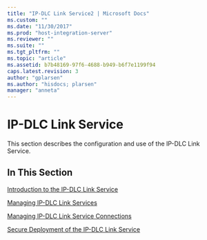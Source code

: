 ```yaml
---
title: "IP-DLC Link Service2 | Microsoft Docs"
ms.custom: ""
ms.date: "11/30/2017"
ms.prod: "host-integration-server"
ms.reviewer: ""
ms.suite: ""
ms.tgt_pltfrm: ""
ms.topic: "article"
ms.assetid: b7b48169-97f6-4688-b949-b6f7e1199f94
caps.latest.revision: 3
author: "gplarsen"
ms.author: "hisdocs; plarsen"
manager: "anneta"
---
```

# IP-DLC Link Service
This section describes the configuration and use of the IP-DLC Link Service.  
  
## In This Section  
 [Introduction to the IP-DLC Link Service](../core/introduction-to-the-ip-dlc-link-service1.md)  
  
 [Managing IP-DLC Link Services](../core/managing-ip-dlc-link-services2.md)  
  
 [Managing IP-DLC Link Service Connections](../core/managing-ip-dlc-link-service-connections1.md)  
  
 [Secure Deployment of the IP-DLC Link Service](../core/secure-deployment-of-the-ip-dlc-link-service2.md)